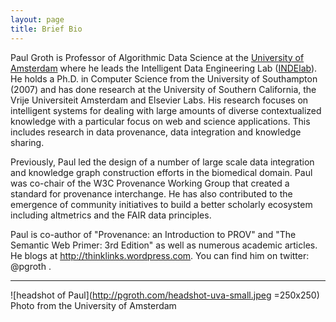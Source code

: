 ```yaml
---
layout: page
title: Brief Bio
---
```


Paul Groth is Professor of Algorithmic Data Science at the [University of Amsterdam](http://ivi.uva.nl) where he leads the Intelligent Data Engineering Lab ([INDElab](http://indelab.org)). He holds a Ph.D. in Computer Science from the University of Southampton (2007) and has done research at the University of Southern California, the Vrije Universiteit Amsterdam and Elsevier Labs. His research focuses on intelligent systems for dealing with large amounts of diverse contextualized knowledge with a particular focus on web and science applications. This includes research in data provenance, data integration and knowledge sharing.

Previously, Paul led the design of a number of large scale data integration and knowledge graph construction efforts in the biomedical domain. Paul was co-chair of the W3C Provenance Working Group that created a standard for provenance interchange. He has also contributed to the emergence of community initiatives to build a better scholarly ecosystem including altmetrics and the FAIR data principles.

Paul is co-author of "Provenance: an Introduction to PROV" and "The Semantic Web Primer: 3rd Edition" as well as numerous academic articles. He blogs at http://thinklinks.wordpress.com. You can find him on twitter: @pgroth .

---
![headshot of Paul](http://pgroth.com/headshot-uva-small.jpeg =250x250)
Photo from the University of Amsterdam
